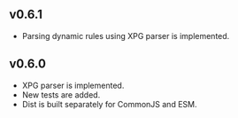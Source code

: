 ## v0.6.1

- Parsing dynamic rules using XPG parser is implemented.

## v0.6.0

- XPG parser is implemented.
- New tests are added.
- Dist is built separately for CommonJS and ESM.
